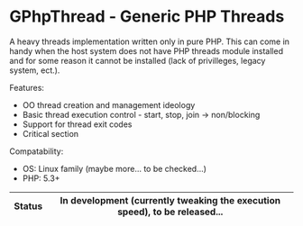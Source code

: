 GPhpThread - Generic PHP Threads
================================

A heavy threads implementation written only in pure PHP. This can come
in handy when the host system does not have PHP threads module installed
and for some reason it cannot be installed (lack of privilleges, legacy
system, ect.).

Features:

* OO thread creation and management ideology
* Basic thread execution control - start, stop, join -> non/blocking
* Support for thread exit codes
* Critical section

Compatability:

* OS: Linux family (maybe more... to be checked...)
* PHP: 5.3+

|Status|In development (currently tweaking the execution speed), to be released...|
|:-----|:------------------------------------------------------------------------:|
